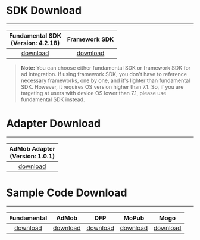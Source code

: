 # SDK Download
---
Fundamental SDK<br> (Version: 4.2.18) | Framework SDK |
:-------------: | :------------:|    
[download][1]   | [download][8] |     


>**Note:** You can choose either fundamental SDK or framework SDK for ad integration. If using framework SDK, you don't have to reference necessary frameworks,  one by one, and it's lighter than fundamental SDK. However, it requires OS version higher than 7.1. So, if you are targeting at users with device OS lower than 7.1, please use fundamental SDK instead.

# Adapter Download
---
|AdMob Adapter <br> (Version: 1.0.1)|
|:-------------:|
|[download][2]|

# Sample Code Download
---
Fundamental     | AdMob        |    DFP       |   MoPub     | Mogo
:-------------: | :-----------:|:------------:|:-----------:|:--------:
[download][3]   | [download][4]|[download][5] |[download][6]|[download][7]




[1]: http://m.vpon.com/sdk/VponSDK-iOS/ios-vpadn-sdk-4218-71115102-1511171703-738b409.a
[2]: http://m.vpadn.com/sdk/VponAdapter_iOS_eff8d70_v1.0.1.a
[3]: {{site.dnldurl}}/sample-code/BannerInterstitialSample_42x.zip
[4]: {{site.dnldurl}}/sample-code/iosAdmobSampleCode.zip
[5]: http://m.vpon.com/sdk/iosDFPsample.zip
[6]: http://m.vpon.com/sdk/Mopub_iOS_Vpon_Adapter1.0.zip
[7]: http://m.vpon.com/sdk/MOGO/MangoDemo.zip

[8]: {{site.dnldurl}}/sdk/VpadnSDKAdKit.framework.zip


<br><br>
